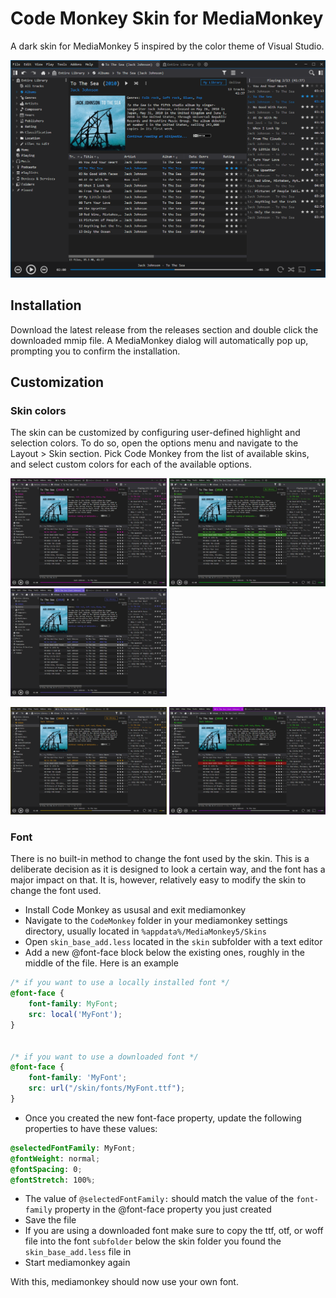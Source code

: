 # Code Monkey Skin for MediaMonkey
A dark skin for MediaMonkey 5 inspired by the color theme of Visual Studio.

![](images/preview-mainwindow.png)

## Installation
Download the latest release from the releases section and double click the downloaded mmip file. A MediaMonkey dialog will automatically pop up, prompting you to confirm the installation.

## Customization
### Skin colors
The skin can be customized by configuring user-defined highlight and selection colors. To do so, open the options menu and navigate to the Layout > Skin section. Pick Code Monkey from the list of available skins, and select custom colors for each of the available options.

<p float="left">
  <img src="images/custom_colors01.png" width="250" />
  <img src="images/custom_colors02.png" width="250" /> 
  <img src="images/custom_colors03.png" width="250" /> 
</p>
<p float="left">
  <img src="images/custom_colors04.png" width="250" /> 
  <img src="images/custom_colors05.png" width="250" /> 
</p>

### Font
There is no built-in method to change the font used by the skin. This is a deliberate decision as it is designed to look a certain way, and the font has a major impact on that. It is, however, relatively easy to modify the skin to change the font used.

- Install Code Monkey as ususal and exit mediamonkey
- Navigate to the `CodeMonkey` folder in your mediamonkey settings directory, usually located in `%appdata%/MediaMonkey5/Skins`
- Open `skin_base_add.less` located in the `skin` subfolder with a text editor
- Add a new @font-face block below the existing ones, roughly in the middle of the file. Here is an example 
```css
/* if you want to use a locally installed font */
@font-face { 
    font-family: MyFont; 
    src: local('MyFont');
}


/* if you want to use a downloaded font */
@font-face { 
    font-family: 'MyFont'; 
    src: url("/skin/fonts/MyFont.ttf");
}
```
- Once you created the new font-face property, update the following properties to have these values:
```css
@selectedFontFamily: MyFont;
@fontWeight: normal;
@fontSpacing: 0;
@fontStretch: 100%;
```
-  The value of `@selectedFontFamily:` should match the value of the `font-family` property in the @font-face property you just created
- Save the file
- If you are using a downloaded font make sure to copy the ttf, otf, or woff file into the font `subfolder` below the skin folder you found the `skin_base_add.less` file in
- Start mediamonkey again

With this, mediamonkey should now use your own font.